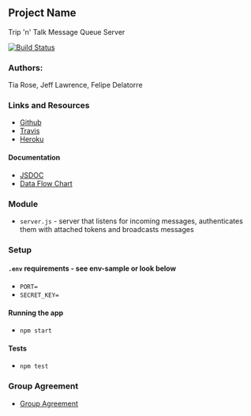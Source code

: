 ## Project Name
Trip 'n' Talk Message Queue Server

[![Build Status](https://www.travis-ci.com/team-trip-n-talk/Message-Queue-Server.svg?branch=master)](https://www.travis-ci.com/team-trip-n-talk/Message-Queue-Server)

### Authors: 
Tia Rose, Jeff Lawrence, Felipe Delatorre

### Links and Resources
* [Github](https://github.com/team-trip-n-talk/Message-Queue-Server)
* [Travis](https://www.travis-ci.com/team-trip-n-talk/Message-Queue-Server)
* [Heroku](https://trip-n-talk-message-server.herokuapp.com/)

#### Documentation
* [JSDOC](https://trip-n-talk-message-server.herokuapp.com/docs)
* [Data Flow Chart](https://www.lucidchart.com/documents/edit/b4adc909-52d2-460a-9a0a-d8cfb7211ec5/0)

### Module
* `server.js` - server that listens for incoming messages, authenticates them with attached tokens and broadcasts messages

### Setup

#### `.env` requirements - see env-sample or look below
* `PORT=`
* `SECRET_KEY=`

#### Running the app
* `npm start`
  
#### Tests
* `npm test`

### Group Agreement
* [Group Agreement](https://github.com/team-trip-n-talk/ExpressServer/wiki/Group-Agreement)
